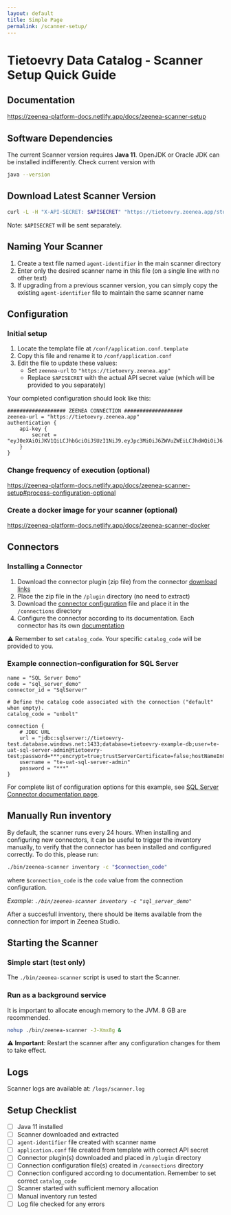 ```yaml
---
layout: default
title: Simple Page
permalink: /scanner-setup/
---
```


# Tietoevry Data Catalog - Scanner Setup Quick Guide

## Documentation
https://zeenea-platform-docs.netlify.app/docs/zeenea-scanner-setup

## Software Dependencies

The current Scanner version requires **Java 11**. OpenJDK or Oracle JDK can be installed indifferently. Check current version with 
```bash
java --version
```

## Download Latest Scanner Version
```bash
curl -L -H "X-API-SECRET: $APISECRET" "https://tietoevry.zeenea.app/studio/api-v1/agent/get-agent" -o scanner.tar.gz
```
Note: `$APISECRET` will be sent separately.

## Naming Your Scanner

1. Create a text file named `agent-identifier` in the main scanner directory
2. Enter only the desired scanner name in this file (on a single line with no other text)
3. If upgrading from a previous scanner version, you can simply copy the existing `agent-identifier` file to maintain the same scanner name


## Configuration 

### Initial setup

1. Locate the template file at `/conf/application.conf.template`
2. Copy this file and rename it to `/conf/application.conf` 
3. Edit the file to update these values:
   - Set `zeenea-url` to `"https://tietoevry.zeenea.app"`
   - Replace `$APISECRET` with the actual API secret value (which will be provided to you separately)

Your completed configuration should look like this:

```
################### ZEENEA CONNECTION ###################
zeenea-url = "https://tietoevry.zeenea.app"
authentication {
    api-key {
        secret = "eyJ0eXAiOiJKV1QiLCJhbGciOiJSUzI1NiJ9.eyJpc3MiOiJ6ZWVuZWEiLCJhdWQiOiJ6..."
    }
}
```

### Change frequency of execution (optional)

https://zeenea-platform-docs.netlify.app/docs/zeenea-scanner-setup#process-configuration-optional


### Create a docker image for your scanner (optional)

https://zeenea-platform-docs.netlify.app/docs/zeenea-scanner-docker


## Connectors

### Installing a Connector
1. Download the connector plugin (zip file) from the connector [download links](https://zeenea-platform-docs.netlify.app/docs/zeenea-connectors-list)
2. Place the zip file in the `/plugin` directory (no need to extract)
3. Download the [connector configuration](https://github.com/zeenea/connector-conf-templates/tree/main/templates) file and place it in the `/connections` directory
4. Configure the connector according to its documentation. Each connector has its own [documentation](https://zeenea-platform-docs.netlify.app/docs/zeenea-connectors-list)


⚠️  Remember to set  `catalog_code`. Your specific `catalog_code` will be provided to you. 

### Example connection-configuration for SQL Server ### 
```
name = "SQL Server Demo"
code = "sql_server_demo"
connector_id = "SqlServer"

# Define the catalog code associated with the connection ("default" when empty).
catalog_code = "unbolt"

connection {
    # JDBC URL
    url = "jdbc:sqlserver://tietoevry-test.database.windows.net:1433;database=tietoevry-example-db;user=te-uat-sql-server-admin@tietoevry-test;password=***;encrypt=true;trustServerCertificate=false;hostNameInCertificate=*.database.windows.net;loginTimeout=30;"
    username = "te-uat-sql-server-admin"
    password = "***"
}
```

For complete list of configuration options for this example, see [SQL Server Connector documentation page](https://zeenea-platform-docs.netlify.app/docs/zeenea-connector-sqlserver).


## Manually Run inventory
By default, the scanner runs every 24 hours. 
When installing and configuring new connectors, it can be useful to trigger the inventory manually, to verify that the connector has been installed and configured correctly.
To do this, please run:

```bash
./bin/zeenea-scanner inventory -c "$connection_code"
```
where `$connection_code` is the `code` value from the connection configuration. 

_Example: `./bin/zeenea-scanner inventory -c "sql_server_demo"`_

After a succesfull inventory, there should be items available from the connection for import in Zeenea Studio. 


## Starting the Scanner

### Simple start (test only) ###

The `./bin/zeenea-scanner` script is used to start the Scanner.



### Run as a background service ###
It is important to allocate enough memory to the JVM. 8 GB are recommended.


```bash
nohup ./bin/zeenea-scanner -J-Xmx8g &
```
**⚠️ Important**: Restart the scanner after any configuration changes for them to take effect.

## Logs
Scanner logs are available at: `/logs/scanner.log`



## Setup Checklist

- [ ] Java 11 installed
- [ ] Scanner downloaded and extracted
- [ ] `agent-identifier` file created with scanner name
- [ ] `application.conf` file created from template with correct API secret
- [ ] Connector plugin(s) downloaded and placed in `/plugin` directory
- [ ] Connection configuration file(s) created in `/connections` directory
- [ ] Connection configured according to documentation. Remember to set correct `catalog_code`
- [ ] Scanner started with sufficient memory allocation
- [ ] Manual inventory run tested
- [ ] Log file checked for any errors
